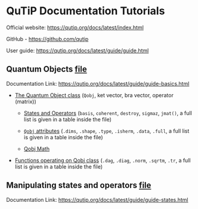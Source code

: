 # QuTiP Documentation Tutorials

Official website: https://qutip.org/docs/latest/index.html

GitHub - https://github.com/qutip

User guide: https://qutip.org/docs/latest/guide/guide.html

## Quantum Objects [file](qutip1_quantum_objects.ipynb)
Documentation Link: https://qutip.org/docs/latest/guide/guide-basics.html

* [The Quantum Object class](https://qutip.org/docs/latest/guide/guide-basics.html#the-quantum-object-class) (`Qobj`, ket vector, bra vector, operator (matrix))
    - [States and Operators](https://qutip.org/docs/latest/guide/guide-basics.html#states-and-operators) (`basis`, `coherent`, `destroy`, `sigmaz`, `jmat()`, a full list is given in a table inside the file)
    
    - [`Qobj` attributes](https://qutip.org/docs/latest/guide/guide-basics.html#qobj-attributes) (`.dims`, `.shape`, `.type`, `.isherm`, `.data`, `.full`, a full list is given in a table inside the file)
    - [Qobj Math](https://qutip.org/docs/latest/guide/guide-basics.html#qobj-math)

* [Functions operating on Qobj class](https://qutip.org/docs/latest/guide/guide-basics.html#functions-operating-on-qobj-class) (`.dag`, `.diag`, `.norm`, `.sqrtm`, `.tr`, a full list is given in a table inside the file)

## Manipulating states and operators [file](qutip2_manipulating_states_and_operators.ipynb)
Documentation Link: https://qutip.org/docs/latest/guide/guide-states.html


